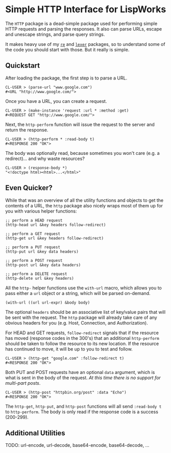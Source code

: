 # Simple HTTP Interface for LispWorks

The `HTTP` package is a dead-simple package used for performing simple HTTP requests and parsing the responses. It also can parse URLs, escape and unescape strings, and parse query strings.

It makes heavy use of my [`re`](http://github.com/massung/re) and [`lexer`](http://www.github.com/massung/lexer) packages, so to understand some of the code you should start with those. But it really is simple.

## Quickstart

After loading the package, the first step is to parse a URL.

	CL-USER > (parse-url "www.google.com")
	#<URL "http://www.google.com/">
	
Once you have a URL, you can create a request.

	CL-USER > (make-instance 'request :url * :method :get)
	#<REQUEST GET "http://www.google.com/">
	
Next, the `http-perform` function will issue the request to the server and return the response.

	CL-USER > (http-perform * :read-body t)
	#<RESPONSE 200 "OK">
	
The body was optionally read, because sometimes you won't care (e.g. a redirect)... and why waste resources?

	CL-USER > (response-body *)
	"<!doctype html><html>...</html>"

## Even Quicker?

While that was an overview of all the utility functions and objects to get the contents of a URL, the `http` package also nicely wraps most of them up for you with various helper functions:

	;; perform a HEAD request
	(http-head url &key headers follow-redirect)

	;; perform a GET request
	(http-get url &key headers follow-redirect)
	
	;; perform a PUT request
	(http-put url &key data headers)
	
	;; perform a POST request
	(http-post url &key data headers)

	;; perform a DELETE request
	(http-delete url &key headers)

All the `http-` helper functions use the `with-url` macro, which allows you to pass either a `url` object or a string, which will be parsed on-demand.

	(with-url ((url url-expr) &body body)

The optional `headers` should be an associative list of key/value pairs that will be sent with the request. The `http` package will already take care of any obvious headers for you (e.g. Host, Connection, and Authorization).

For HEAD and GET requests, `follow-redirect` signals that if the resource has moved (response codes in the 300's) that an additional `http-perform` should be taken to follow the resource to its new location. If the resource has continued to move, it will be up to you to test and follow.

	CL-USER > (http-get "google.com" :follow-redirect t)
	#<RESPONSE 200 "OK">

Both PUT and POST requests have an optional `data` argument, which is what is sent in the body of the request. *At this time there is no support for multi-part posts*.

	CL-USER > (http-post "httpbin.org/post" :data "Echo")
	#<RESPONSE 200 "OK">

The `http-get`, `http-put`, and `http-post` functions will all send `:read-body t` to `http-perform`. The body is only read if the response code is a success (200-299).

## Additional Utilities

TODO: url-encode, url-decode, base64-encode, base64-decode, ...